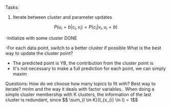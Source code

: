 Tasks: 
1. Iterate between cluster and parameter updates

$$P(u_i = b | c_i,v_i) = P(c_i | v_i, u_i = b)$$


-Initialize with some cluster DONE

-For each data point, switch to a better cluster if possible
What is the best way to update the cluster point? 
- The predicted point is YB, the contribution from the cluster point is 
- It's not necessary to make a full prediction for each point, we can simply maxim


Questions:
How do we choose how many topics to fit with? 
Best way to iterate?
mnlm and the way it deals with factor variables..
When doing a simple cluster membership with K clusters, the information of the last cluster is redundant, since
$$ \sum_{l \in K}{I_{x_{i} \in l} = 1$$

